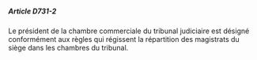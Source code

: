 ##### Article D731-2

Le président de la chambre commerciale du tribunal judiciaire est désigné conformément aux règles qui régissent la répartition des magistrats du siège dans les chambres du tribunal.

